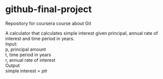 # github-final-project
Repository for coursera course about Git

A calculator that calculates simple interest given principal, annual rate of interest and time period in years.   
Input:  
   p, principal amount  
   t, time period in years  
   r, annual rate of interest  
Output  
   simple interest = p*t*r  

